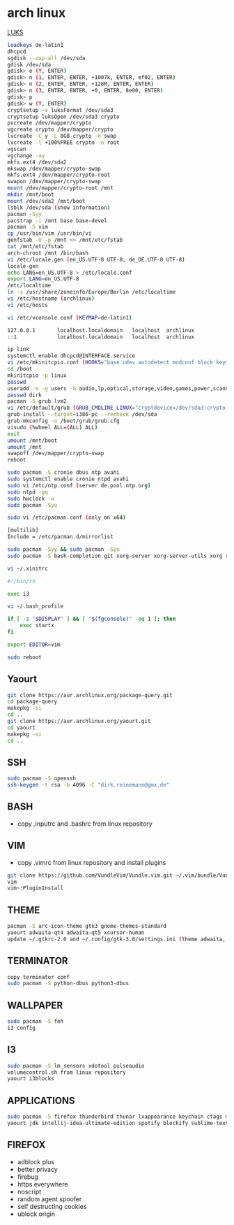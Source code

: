 # arch linux

[LUKS](https://wiki.archlinux.org/index.php/Dm-crypt/Device_encryption#Encryption_options_for_LUKS_mode)

```bash
loadkeys de-latin1
dhcpcd
sgdisk --zap-all /dev/sda
gdisk /dev/sda
gdisk> o (Y, ENTER)
gdisk> n (1, ENTER, ENTER, +1007k, ENTER, ef02, ENTER)
gdisk> n (2, ENTER, ENTER, +128M, ENTER, ENTER)
gdisk> n (3, ENTER, ENTER, +0, ENTER, 8e00, ENTER)
gdisk> p
gdisk> w (Y, ENTER)
cryptsetup -v luksFormat /dev/sda3
cryptsetup luksOpen /dev/sda3 crypto
pvcreate /dev/mapper/crypto
vgcreate crypto /dev/mapper/crypto
lvcreate -C y -L 8GB crypto -n swap
lvcreate -l +100%FREE crypto -n root
vgscan
vgchange -ay
mkfs.ext4 /dev/sda2
mkswap /dev/mapper/crypto-swap
mkfs.ext4 /dev/mapper/crypto-root
swapon /dev/mapper/crypto-swap
mount /dev/mapper/crypto-root /mnt
mkdir /mnt/boot
mount /dev/sda2 /mnt/boot
lsblk /dev/sda (show information)
pacman -Syy
pacstrap -i /mnt base base-devel
pacman -S vim
cp /usr/bin/vim /usr/bin/vi
genfstab -U -p /mnt >> /mnt/etc/fstab
cat /mnt/etc/fstab
arch-chroot /mnt /bin/bash
vi /etc/locale.gen (en_US.UTF-8 UTF-8, de_DE.UTF-8 UTF-8)
locale-gen
echo LANG=en_US.UTF-8 > /etc/locale.conf
export LANG=en_US.UTF-8
/etc/localtime
ln -s /usr/share/zoneinfo/Europe/Berlin /etc/localtime
vi /etc/hostname (archlinux)
vi /etc/hosts
```

```bash
vi /etc/vconsole.conf (KEYMAP=de-latin1)

127.0.0.1       localhost.localdomain   localhost  archlinux
::1             localhost.localdomain   localhost  archlinux
```

```bash
ip link
systemctl enable dhcpcd@INTERFACE.service
vi /etc/mkinitcpio.conf (HOOKS="base udev autodetect modconf block keymap encrypt lvm2 filesystems keyboard fsck")
cd /boot
mkinitcpio -p linux
passwd
useradd -m -g users -G audio,lp,optical,storage,video,games,power,scanner,wheel -s /bin/bash dirk
passwd dirk
pacman -S grub lvm2
vi /etc/default/grub (GRUB_CMDLINE_LINUX="cryptdevice=/dev/sda3:crypto resume=/dev/crypto/swap")
grub-install --target=i386-pc --recheck /dev/sda
grub-mkconfig -o /boot/grub/grub.cfg
visudo (%wheel ALL=(ALL) ALL)
exit
umount /mnt/boot
umount /mnt
swapoff /dev/mapper/crypto-swap
reboot
```

```bash
sudo pacman -S cronie dbus ntp avahi
sudo systemctl enable cronie ntpd avahi
sudo vi /etc/ntp.conf (server de.pool.ntp.org)
sudo ntpd -gq
sudo hwclock -w
sudo pacman -Syu
```

```bash
sudo vi /etc/pacman.conf (only on x64)

[multilib]
Include = /etc/pacman.d/mirrorlist
```

```bash
sudo pacman -Syy && sudo pacman -Syu
sudo pacman -S bash-completion git xorg-server xorg-server-utils xorg xorg-xinit xorg-drivers i3 i3-wm i3-status dmenu rofi dunst terminator xterm
```

```bash
vi ~/.xinitrc

#!/bin/sh

exec i3
```

```bash
vi ~/.bash_profile

if [ -z "$DISPLAY" ] && [ "$(fgconsole)" -eq 1 ]; then
    exec startx
fi

export EDITOR=vim
```

```bash
sudo reboot
```

## Yaourt

```bash
git clone https://aur.archlinux.org/package-query.git
cd package-query
makepkg -si
cd ..
git clone https://aur.archlinux.org/yaourt.git
cd yaourt
makepkg -si
cd ..
```

## SSH

```bash
sudo pacman -S openssh
ssh-keygen -t rsa -b 4096 -C "dirk.reinemann@gmx.de"
```

## BASH

* copy .inputrc and .bashrc from linux repository

## VIM

* copy .vimrc from linux repository and install plugins

```bash
git clone https://github.com/VundleVim/Vundle.vim.git ~/.vim/bundle/Vundle.vim
vim
vim>:PluginInstall
```

## THEME

```bash
pacman -S arc-icon-theme gtk3 gnome-themes-standard
yaourt adwaita-qt4 adwaita-qt5 xcursor-human
update ~/.gtkrc-2.0 and ~/.config/gtk-3.0/settings.ini (theme adwaita, cursor human, icon arc)
```

## TERMINATOR

```bash
copy terminator conf
sudo pacman -S python-dbus python3-dbus
```

## WALLPAPER

```bash
sudo pacman -S feh
i3 config
```

## I3

```bash
sudo pacman -S lm_sensors xdotool pulseaudio
volumecontrol.sh from linux repository
yaourt i3blocks
```

## APPLICATIONS

```bash
sudo pacman -S firefox thunderbird thunar lxappearance keychain ctags meld kile rhythmbox scala chromium keepassx easytag pdfsam zeal gparted wine openttd mednafen htop libreoffice nmap wireshark-gtk filezilla
yaourt jdk intellij-idea-ultimate-edition spotify blockify sublime-text-dev skypeforlinux-bin gtkhash postman-bin
```
## FIREFOX

* adblock plus
* better privacy
* firebug
* https everywhere
* noscript
* random agent spoofer
* self destructing cookies
* ublock origin
